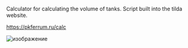 Calculator for calculating the volume of tanks. Script built into the tilda website.

https://pkferrum.ru/calc

![изображение](https://github.com/user-attachments/assets/44d249fb-8dbd-42a8-906d-8434e5b2c4f0)
